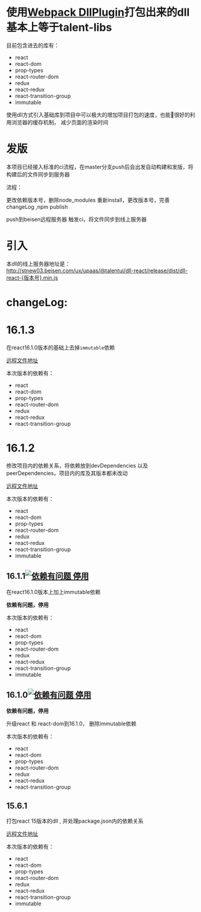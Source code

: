 # 使用[Webpack DllPlugin](https://webpack.js.org/plugins/dll-plugin/)打包出来的dll 基本上等于talent-libs

目前包含进去的库有：

* react
* react-dom
* prop-types
* react-router-dom
* redux
* react-redux
* react-transition-group
* immutable

使用dll方式引入基础库到项目中可以极大的增加项目打包的速度，也能很好的利用浏览器的缓存机制， 减少页面的渲染时间

# 发版

本项目已经接入标准的ci流程，在master分支push后会出发自动构建和发版，将构建后的文件同步到服务器

流程：

更改依赖版本号，删除node_modules 重新install，更改版本号，完善changeLog ,npm publish

push到beisen远程服务器 触发ci，将文件同步到线上服务器

# 引入

本dll的线上服务器地址是：http://stnew03.beisen.com/ux/upaas/@talentui/dll-react/release/dist/dll-react-{版本号}.min.js 

# changeLog:

# 16.1.3

在react16.1.0版本的基础上去掉`immutable`依赖

[远程文件地址](http://stnew03.beisen.com/ux/upaas/@talentui/dll-react/release/dist/dll-react-16.1.3.min.js)

本次版本的依赖有：
* react
* react-dom
* prop-types
* react-router-dom
* redux
* react-redux
* react-transition-group


# 16.1.2

修改项目内的依赖关系，将依赖放到devDependencies 以及 peerDependencies，项目内的库及其版本都未改动

[远程文件地址](http://stnew03.beisen.com/ux/upaas/@talentui/dll-react/release/dist/dll-react-16.1.1.min.js)

本次版本的依赖有：
* react
* react-dom
* prop-types
* react-router-dom
* redux
* react-redux
* react-transition-group
* immutable

## 16.1.1[![依赖有问题 停用](http://badges.github.io/stability-badges/dist/deprecated.svg)](http://github.com/badges/stability-badges)
在react16.1.0版本上加上immutable依赖

**依赖有问题，停用**

本次版本的依赖有：
* react
* react-dom
* prop-types
* react-router-dom
* redux
* react-redux
* react-transition-group
* immutable

## 16.1.0[![依赖有问题 停用](http://badges.github.io/stability-badges/dist/deprecated.svg)](http://github.com/badges/stability-badges)

**依赖有问题，停用**

升级react 和 react-dom到16.1.0， 删除immutable依赖

本次版本的依赖有：
* react
* react-dom
* prop-types
* react-router-dom
* redux
* react-redux
* react-transition-group

## 15.6.1

打包react 15版本的dll , 并处理package.json内的依赖关系

[远程文件地址](http://stnew03.beisen.com/ux/upaas/@talentui/dll-react/release/dist/dll-react-15.6.1.min.js)

本次版本的依赖有：
* react
* react-dom
* prop-types
* react-router-dom
* redux
* react-redux
* react-transition-group
* immutable